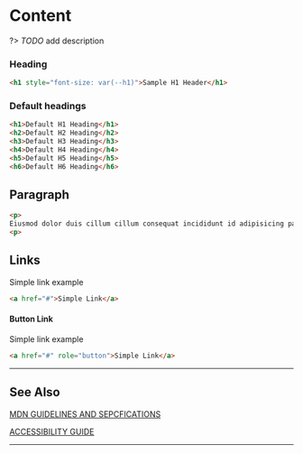 # Content

?&gt;  _TODO_ add description



### Heading

```html preview
<h1 style="font-size: var(--h1)">Sample H1 Header</h1>
```

### Default headings


```html preview
<h1>Default H1 Heading</h1>
<h2>Default H2 Heading</h2>
<h3>Default H3 Heading</h3>
<h4>Default H4 Heading</h4>
<h5>Default H5 Heading</h5>
<h6>Default H6 Heading</h6>

```

## Paragraph

```html preview
<p>
Eiusmod dolor duis cillum cillum consequat incididunt id adipisicing pariatur. Minim cillum non amet aliquip ipsum veniam exercitation irure pariatur. Ut labore reprehenderit officia aliqua aliquip ad. Labore sunt aute proident sit officia aliqua reprehenderit laboris. Magna ullamco incididunt consequat occaecat aliquip voluptate qui consectetur voluptate aute elit cillum cillum.
<p>
```

## Links

Simple link example

```html preview
<a href="#">Simple Link</a>
```

#### Button  Link

Simple link example

```html preview
<a href="#" role="button">Simple Link</a>
```

----
## See Also


[MDN GUIDELINES AND SEPCFICATIONS]()

[ACCESSIBILITY GUIDE]()

----
